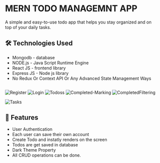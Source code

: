 # MERN TODO MANAGEMNT APP
A simple and easy-to-use todo app that helps you stay organized and on top of your daily tasks.

## 🛠 Technologies Used
  - Mongodb - database
  - NODE.js - Java Script Runtime Engine
  - React JS - frontend library
  - Express JS - Node js library
  - No Redux Or Context API Or Any Advanced State Management Ways
 ## 
 ![Register](https://github.com/HidayahJadaan/MERN_TODO/assets/121747756/439277c9-70c8-4440-a8ec-4319e4a814fc)
![Login](https://github.com/HidayahJadaan/MERN_TODO/assets/121747756/7e411358-aa10-4e01-9528-562216a88f5a)
![Todoss](https://github.com/HidayahJadaan/MERN_TODO/assets/121747756/adce40df-33e5-4e22-aef9-473cbb7284e3)
![Completed-Marking](https://github.com/HidayahJadaan/MERN_TODO/assets/121747756/fd666c65-5d3b-413a-8361-c6b4fe7b4b26)
![CompletedFiltering](https://github.com/HidayahJadaan/MERN_TODO/assets/121747756/8da3b2e6-97d0-40fd-a595-7de1f247debc)


![Tasks](https://github.com/HidayahJadaan/MERN_TODO/assets/121747756/95fe24b9-4ff8-4b3d-92b0-eebec26a52a9)


## 📝 Features

- User Authentication
- Each user can save their own account
- Create Todo and instatly renders on the screen
- Todos are get saved in database
- Dark Theme Property
- All CRUD operations can be done.
